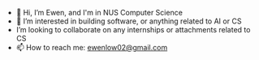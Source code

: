 - 👋 Hi, I’m Ewen, and I'm in NUS Computer Science
- 👀 I’m interested in building software, or anything related to AI or CS
- I’m looking to collaborate on any internships or attachments related to CS 
- 📫 How to reach me: ewenlow02@gmail.com

<!---
oolongwater69/oolongwater69 is a ✨ special ✨ repository because its `README.md` (this file) appears on your GitHub profile.
You can click the Preview link to take a look at your changes.
--->
